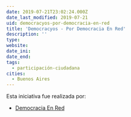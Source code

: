```yaml
---
date: 2019-07-21T23:02:24.000Z
date_last_modified: 2019-07-21
uid: democracyos-por-democracia-en-red
title: 'Democracyos - Por Democracia En Red'
description: ''
type: 
website: 
date_ini: 
date_end: 
tags:
  - participación-ciudadana
cities: 
  - Buenos Aires
---
```


Esta iniciativa fue realizada por:

- [Democracia En Red](/organizaciones/democracia-en-red)
